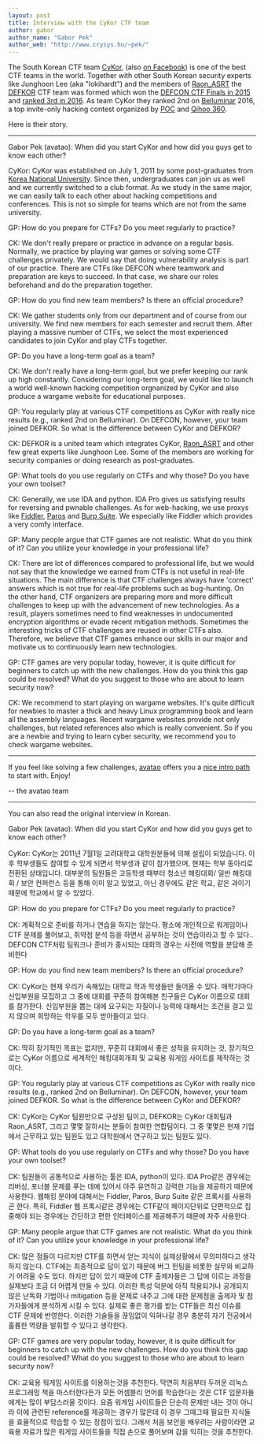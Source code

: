 ```yaml
---
layout: post
title: Interview with the CyKor CTF team
author: gabor
author_name: "Gabor Pek"
author_web: "http://www.crysys.hu/~pek/"
---
```


The South Korean CTF team [CyKor](https://ctftime.org/team/369), (also [on Facebook](https://ko-kr.facebook.com/cistcykor/)) is one of the best CTF teams in the world. Together with other South Korean security experts like Junghoon Lee (aka "lokihardt") and the members of [Raon_ASRT](https://ctftime.org/team/3206) the [DEFKOR](https://ctftime.org/team/16702) CTF team was formed which won the [DEFCON CTF Finals in 2015](https://ctftime.org/event/213) and [ranked 3rd in 2016](https://ctftime.org/event/344). As team CyKor they ranked 2nd on [Belluminar](http://belluminar.org/) 2016, a top invite-only hacking contest organized by [POC](http://www.powerofcommunity.net/) and [Qihoo 360](https://www.360totalsecurity.com/en/).

Here is their story.
<!--excerpt-->

----

<span class="post question">Gabor Pek (avatao): When did you start CyKor and how did you guys get to know each other?</span>

<span class="post answer">CyKor: </span>CyKor was established on July 1, 2011 by some post-graduates from [Korea National University](http://korea.ac.kr/mbshome/mbs/university/index.do). Since then, undergraduates can join us as well and we currently switched to a club format. As we study in the same major, we can easily talk to each other about hacking competitions and conferences. This is not so simple for teams which are not from the same university.

<span class="post question">GP: How do you prepare for CTFs? Do you meet regularly to practice?</span>

<span class="post answer">CK:</span> We don't really prepare or practice in advance on a regular basis. Normally, we practice by playing war games or solving some CTF challenges privately. We would say that doing vulnerability analysis is part of our practice. There are CTFs like DEFCON where teamwork and preparation are keys to succeed. In that case, we share our roles beforehand and do the preparation together.

<span class="post question">GP: How do you find new team members? Is there an official procedure?
</span>

<span class="post answer">CK:</span> We gather students only from our department and of course from our university. We find new members for each semester and recruit them. After playing a massive number of CTFs, we select the most experienced candidates to join CyKor and play CTFs together.

<span class="post question">GP: Do you have a long-term goal as a team?
</span>

<span class="post answer">CK:</span> We don't really have a long-term goal, but we prefer keeping our rank up high constantly. Considering our long-term goal, we would like to launch a world well-known hacking competition orgnanized by CyKor and also produce a wargame website for educational purposes.

<span class="post question">GP: You regularly play at various CTF competitions as CyKor with really nice results (e.g., ranked 2nd on Belluminar). On DEFCON, however, your team joined DEFKOR. So what is the difference between CyKor and DEFKOR?
</span>

<span class="post answer">CK:</span> DEFKOR is a united team which integrates  CyKor, [Raon_ASRT](https://ctftime.org/team/3206) and other few great experts like Junghoon Lee. Some of the members are working for security companies or doing research as post-graduates.

<span class="post question">GP: What tools do you use regularly on CTFs and why those? Do you have your own toolset?</span>

<span class="post answer">CK:</span> Generally, we use IDA and python. IDA Pro gives us satisfying results for reversing and pwnable challenges. As for web-hacking, we use proxys like [Fiddler](http://www.telerik.com/fiddler), [Paros](http://tools.kali.org/web-applications/paros) and [Burp Suite](https://portswigger.net/burp/). We especially like Fiddler which provides a very comfy interface.

<span class="post question">GP: Many people argue that CTF games are not realistic. What do you think of it? Can you utilize your knowledge in your professional life? </span>

<span class="post answer">CK:</span> There are lot of differences compared to professional life, but we would not say that the knowledge we earned from CTFs is not useful in real-life situations. The main difference is that CTF challenges always have 'correct' answers which is not true for real-life problems such as bug-hunting. On the other hand, CTF organizers are preparing more and more difficult challenges to keep up with the advancement of new technologies. As a result, players sometimes need to find weaknesses in undocumented encryption algorithms or evade recent mitigation methods. Sometimes the interesting tricks of CTF challenges are reused in other CTFs also. Therefore, we believe that CTF games enhance our skills in our major and motivate us to continuously learn new technologies.

<span class="post question">GP: CTF games are very popular today, however, it is quite difficult for beginners to catch up with the new challenges. How do you think this gap could be resolved? What do you suggest to those who are about to learn security now? </span>

<span class="post answer">CK:</span> We recommend to start playing on wargame websites. It's quite difficult for newbies to master a thick and heavy Linux programming book and learn all the assembly languages. Recent wargame websites provide not only challenges, but related references also which is really convenient. So if you are a newbie and trying to learn cyber security, we recommend you to check wargame websites.


----

If you feel like solving a few challenges, [avatao](https://avatao.com) offers you a [nice intro path](https://platform.avatao.com/paths/ee29eaed-cd00-4a4d-b4bd-4e3cd83d714b) to start with. Enjoy!

[//]: # "If you need more excitement, try this [harder, CTF-like path](https://platform.avatao.com/paths/e1052773-cf38-4f8e-9f7f-813e5e64e400). "

-- the avatao team

----
You can also read the original interview in Korean.

<span class="post question">Gabor Pek (avatao): When did you start CyKor and how did you guys get to know each other?</span>

<span class="post answer">CyKor: </span>CyKor는 2011년 7월1일 고려대학교 대학원분들에 의해 설립이 되었습니다.
이후 학부생들도 참여할 수 있게 되면서 학부생과 같이 참가했으며, 현재는 학부 동아리로
전환된 상태입니다.
대부분의 팀원들은 고등학생 때부터 청소년 해킹대회/ 일반 해킹대회 / 보안 컨퍼런스
등을 통해 이미 알고 있었고, 아닌 경우에도 같은 학교, 같은 과이기 때문에 학교에서
알 수 있었다.

<span class="post question">GP: How do you prepare for CTFs? Do you meet regularly to practice?</span>

<span class="post answer">CK:</span> 계획적으로 준비를 하거나 연습을 하지는 않는다. 평소에 개인적으로 워게임이나 CTF
문제를 풀어보고, 취약점 분석 등을 하면서 공부하는 것이 연습이라고 할 수 있다..
DEFCON CTF처럼 팀워크나 준비가 중시되는 대회의 경우는 사전에 역할을 분담해
준비한다


<span class="post question">GP: How do you find new team members? Is there an official procedure?
</span>

<span class="post answer">CK:</span> CyKor는 현재 우리가 속해있는 대학교 학과 학생들만 들어올 수 있다. 매학기마다
신입부원을 모집하고 그 중에 대회를 꾸준히 참여해본 친구들은 CyKor 이름으로 대회를
참가한다. 신입부원을 뽑는 대에 요구되는 자질이나 능력에 대해서는 조건을 걸고
있지 않으며 희망하는 학우를 모두 받아들이고 있다.

<span class="post question">GP: Do you have a long-term goal as a team?
</span>

<span class="post answer">CK:</span> 딱히 장기적인 목표는 없지만, 꾸준히 대회에서 좋은 성적을 유지하는 것, 장기적으로는
CyKor 이름으로 세계적인 해킹대회개최 및 교육용 워게임 사이트를 제작하는
것이다.

<span class="post question">GP: You regularly play at various CTF competitions as CyKor with really nice results (e.g., ranked 2nd on Belluminar). On DEFCON, however, your team joined DEFKOR. So what is the difference between CyKor and DEFKOR?
</span>

<span class="post answer">CK:</span> CyKor는 CyKor 팀원만으로 구성된 팀이고, DEFKOR는 CyKor 대회팀과 Raon_ASRT, 그리고
몇몇 잘하시는 분들이 참여한 연합팀이다. 그 중 몇몇은 현재 기업에서 근무하고 있는
팀원도 있고 대학원에서 연구하고 있는 팀원도 있다.

<span class="post question">GP: What tools do you use regularly on CTFs and why those? Do you have your own toolset?</span>

<span class="post answer">CK:</span> 팀원들이 공통적으로 사용하는 툴은 IDA, python이 있다. IDA Pro같은 경우에는 리버싱,
포너블 문제를 푸는 데에 있어서 아주 유연하고 강력한 기능을 제공하기 때문에 사용한다.
웹해킹 분야에 대해서는 Fiddler, Paros, Burp Suite 같은 프록시를 사용하곤 한다.
특히, Fiddler 웹 프록시같은 경우에는 CTF같이 페이지단위로 단편적으로 집중해야
되는 경우에는 간단하고 편한 인터페이스를 제공해주기 때문에 자주 사용한다.


<span class="post question">GP: Many people argue that CTF games are not realistic. What do you think of it? Can you utilize your knowledge in your professional life? </span>

<span class="post answer">CK:</span> 많은 점들이 다르지만 CTF를 하면서 얻는 지식이 실제상황에서 무의미하다고 생각하지
 않는다. CTF에는 최종적으로 답이 있기 때문에 버그 헌팅을 비롯한 실무와 비교하기
어려울 수도 있다. 하지만 답이 있기 때문에 CTF 출제자들은 그 답에 이르는 과정을
실제보다 조금 더 어렵게 만들 수 있다. 이러한 특성 덕분에 아직 적용되거나 공개되지
않은 난독화 기법이나 mitigation 등을 문제로 내주고 그에 대한 문제점을 출제자
및 참가자들에게 분석하게 시킬 수 있다. 실제로 좋은 평가를 받는 CTF들은 최신 이슈를
CTF 문제에 반영한다. 이러한 기술들을 끊임없이 익혀나갈 경우 충분히 자기 전공에서
훌륭한 역량을 발휘할 수 있다고 생각한다.

<span class="post question">GP: CTF games are very popular today, however, it is quite difficult for beginners to catch up with the new challenges. How do you think this gap could be resolved? What do you suggest to those who are about to learn security now? </span>

<span class="post answer">CK:</span> 교육용 워게임 사이트를 이용하는것을 추천한다. 막연히 처음부터 두꺼운 리눅스 프로그래밍
책을 마스터한다든가 모든 어셈블리 언어를 학습한다는 것은 CTF 입문자들에게는 많이
부담스러울 것이다. 요즘 워게임 사이트들은 단순히 문제만 내는 것이 아니라 이에
관련된 reference를 제공하는 경우가 많은데 이 경우 그때그때 필요한 지식들을 효율적으로
학습할 수 있는 장점이 있다. 그래서 처음 보안을 배우려는 사람이라면 교육용 자료가
많은 워게임 사이트들을 직접 손으로 풀어보며 감을 익히는 것을 추천한다.
